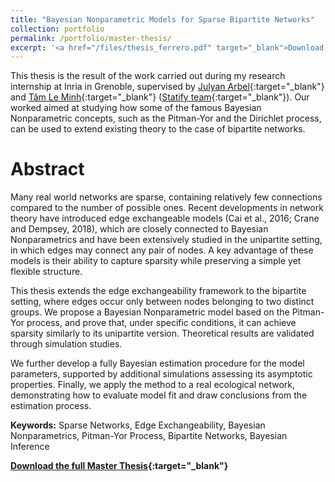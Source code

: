 ```yaml
---
title: "Bayesian Nonparametric Models for Sparse Bipartite Networks"
collection: portfolio
permalink: /portfolio/master-thesis/
excerpt: '<a href="/files/thesis_ferrero.pdf" target="_blank">Download the full Master Thesis</a>'
---
```

This thesis is the result of the work carried out during my research internship at Inria in Grenoble, supervised by [Julyan Arbel](https://www.julyanarbel.com/){:target="_blank"} and 
[Tâm Le Minh](https://tam-leminh.github.io/){:target="_blank"} ([Statify team](https://team.inria.fr/statify/){:target="_blank"}). Our worked aimed at studying how some of the famous Bayesian Nonparametric concepts, such as the Pitman-Yor and the Dirichlet process, can be used to extend existing theory to the case of bipartite networks.

# Abstract
Many real world networks are sparse, containing relatively few connections compared to the number of possible ones. Recent developments in network theory have introduced edge exchangeable models (Cai et al., 2016; Crane and Dempsey, 2018), which are closely connected to Bayesian Nonparametrics and have been extensively studied in the unipartite setting, in which edges may connect any pair of nodes. A key advantage of these models is their ability to capture sparsity while preserving a simple yet flexible structure.

This thesis extends the edge exchangeability framework to the bipartite setting, where edges occur only between nodes belonging to two distinct groups. We propose a Bayesian Nonparametric model based on the Pitman-Yor process, and prove that, under specific conditions, it can achieve sparsity similarly to its unipartite version. Theoretical results are validated through simulation studies.

We further develop a fully Bayesian estimation procedure for the model parameters, supported by additional simulations assessing its asymptotic properties. Finally, we apply the method to a real ecological network, demonstrating how to evaluate model fit and draw conclusions from the estimation process.

**Keywords:** Sparse Networks, Edge Exchangeability, Bayesian Nonparametrics, Pitman-Yor Process, Bipartite Networks, Bayesian Inference

**[Download the full Master Thesis](/files/thesis_ferrero.pdf){:target="_blank"}**